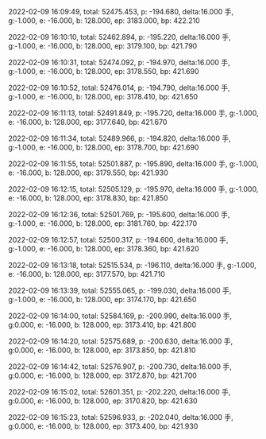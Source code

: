 2022-02-09 16:09:49, total: 52475.453, p: -194.680, delta:16.000 手, g:-1.000, e: -16.000, b: 128.000, ep: 3183.000, bp: 422.210

2022-02-09 16:10:10, total: 52462.894, p: -195.220, delta:16.000 手, g:-1.000, e: -16.000, b: 128.000, ep: 3179.100, bp: 421.790

2022-02-09 16:10:31, total: 52474.092, p: -194.970, delta:16.000 手, g:-1.000, e: -16.000, b: 128.000, ep: 3178.550, bp: 421.690

2022-02-09 16:10:52, total: 52476.014, p: -194.790, delta:16.000 手, g:-1.000, e: -16.000, b: 128.000, ep: 3178.410, bp: 421.650

2022-02-09 16:11:13, total: 52491.849, p: -195.720, delta:16.000 手, g:-1.000, e: -16.000, b: 128.000, ep: 3177.640, bp: 421.670

2022-02-09 16:11:34, total: 52489.966, p: -194.820, delta:16.000 手, g:-1.000, e: -16.000, b: 128.000, ep: 3178.700, bp: 421.690

2022-02-09 16:11:55, total: 52501.887, p: -195.890, delta:16.000 手, g:-1.000, e: -16.000, b: 128.000, ep: 3179.550, bp: 421.930

2022-02-09 16:12:15, total: 52505.129, p: -195.970, delta:16.000 手, g:-1.000, e: -16.000, b: 128.000, ep: 3178.830, bp: 421.850

2022-02-09 16:12:36, total: 52501.769, p: -195.600, delta:16.000 手, g:-1.000, e: -16.000, b: 128.000, ep: 3181.760, bp: 422.170

2022-02-09 16:12:57, total: 52500.317, p: -194.600, delta:16.000 手, g:-1.000, e: -16.000, b: 128.000, ep: 3178.360, bp: 421.620

2022-02-09 16:13:18, total: 52515.534, p: -196.110, delta:16.000 手, g:-1.000, e: -16.000, b: 128.000, ep: 3177.570, bp: 421.710

2022-02-09 16:13:39, total: 52555.065, p: -199.030, delta:16.000 手, g:-1.000, e: -16.000, b: 128.000, ep: 3174.170, bp: 421.650

2022-02-09 16:14:00, total: 52584.169, p: -200.990, delta:16.000 手, g:0.000, e: -16.000, b: 128.000, ep: 3173.410, bp: 421.800

2022-02-09 16:14:20, total: 52575.689, p: -200.630, delta:16.000 手, g:0.000, e: -16.000, b: 128.000, ep: 3173.850, bp: 421.810

2022-02-09 16:14:42, total: 52576.907, p: -200.730, delta:16.000 手, g:0.000, e: -16.000, b: 128.000, ep: 3172.870, bp: 421.700

2022-02-09 16:15:02, total: 52601.351, p: -202.220, delta:16.000 手, g:0.000, e: -16.000, b: 128.000, ep: 3170.820, bp: 421.630

2022-02-09 16:15:23, total: 52596.933, p: -202.040, delta:16.000 手, g:0.000, e: -16.000, b: 128.000, ep: 3173.400, bp: 421.930